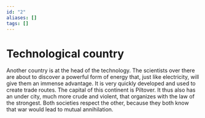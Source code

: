 ```yaml
---
id: "2"
aliases: []
tags: []
---
```


# Technological country

Another country is at the head of the technology. The scientists over there are about to discover a powerful form of energy that, just like electricity, will give them an immense advantage. It is very quickly developed and used to create trade routes.
The capital of this continent is Piltover. It thus also has an under city, much more crude and violent, that organizes with the law of the strongest. Both societies respect the other, because they both know that war would lead to mutual annihilation.
